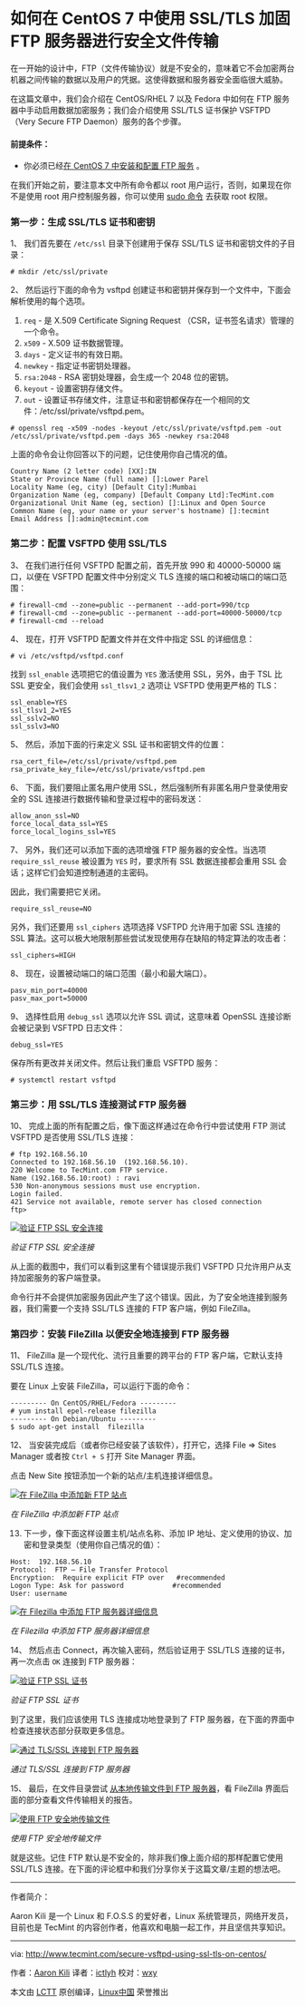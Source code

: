 如何在 CentOS 7 中使用 SSL/TLS 加固 FTP 服务器进行安全文件传输
============================================================

在一开始的设计中，FTP（文件传输协议）就是不安全的，意味着它不会加密两台机器之间传输的数据以及用户的凭据。这使得数据和服务器安全面临很大威胁。

在这篇文章中，我们会介绍在 CentOS/RHEL 7 以及 Fedora 中如何在 FTP 服务器中手动启用数据加密服务；我们会介绍使用 SSL/TLS 证书保护 VSFTPD（Very Secure FTP Daemon）服务的各个步骤。

#### 前提条件：

- 你必须已经[在 CentOS 7 中安装和配置 FTP 服务][1] 。

在我们开始之前，要注意本文中所有命令都以 root 用户运行，否则，如果现在你不是使用 root 用户控制服务器，你可以使用 [sudo 命令][2] 去获取 root 权限。

### 第一步：生成 SSL/TLS 证书和密钥

1、 我们首先要在 `/etc/ssl` 目录下创建用于保存 SSL/TLS 证书和密钥文件的子目录：

```
# mkdir /etc/ssl/private
```

2、 然后运行下面的命令为 vsftpd 创建证书和密钥并保存到一个文件中，下面会解析使用的每个选项。

1.	`req` - 是 X.509 Certificate Signing Request （CSR，证书签名请求）管理的一个命令。
2.	`x509` - X.509 证书数据管理。
3.	`days` - 定义证书的有效日期。
4.	`newkey` - 指定证书密钥处理器。
5.	`rsa:2048` - RSA 密钥处理器，会生成一个 2048 位的密钥。
6.	`keyout` - 设置密钥存储文件。
7.	`out` - 设置证书存储文件，注意证书和密钥都保存在一个相同的文件：/etc/ssl/private/vsftpd.pem。

```
# openssl req -x509 -nodes -keyout /etc/ssl/private/vsftpd.pem -out /etc/ssl/private/vsftpd.pem -days 365 -newkey rsa:2048
```

上面的命令会让你回答以下的问题，记住使用你自己情况的值。

```
Country Name (2 letter code) [XX]:IN
State or Province Name (full name) []:Lower Parel
Locality Name (eg, city) [Default City]:Mumbai
Organization Name (eg, company) [Default Company Ltd]:TecMint.com
Organizational Unit Name (eg, section) []:Linux and Open Source
Common Name (eg, your name or your server's hostname) []:tecmint
Email Address []:admin@tecmint.com
```

### 第二步：配置 VSFTPD 使用 SSL/TLS

3、 在我们进行任何 VSFTPD 配置之前，首先开放 990 和 40000-50000 端口，以便在 VSFTPD 配置文件中分别定义 TLS 连接的端口和被动端口的端口范围：

```
# firewall-cmd --zone=public --permanent --add-port=990/tcp
# firewall-cmd --zone=public --permanent --add-port=40000-50000/tcp
# firewall-cmd --reload
```

4、 现在，打开 VSFTPD 配置文件并在文件中指定 SSL 的详细信息：

```
# vi /etc/vsftpd/vsftpd.conf
```

找到 `ssl_enable` 选项把它的值设置为 `YES` 激活使用 SSL，另外，由于 TSL 比 SSL 更安全，我们会使用 `ssl_tlsv1_2` 选项让 VSFTPD 使用更严格的 TLS：

```
ssl_enable=YES
ssl_tlsv1_2=YES
ssl_sslv2=NO
ssl_sslv3=NO
```

5、 然后，添加下面的行来定义 SSL 证书和密钥文件的位置：

```
rsa_cert_file=/etc/ssl/private/vsftpd.pem
rsa_private_key_file=/etc/ssl/private/vsftpd.pem
```

6、 下面，我们要阻止匿名用户使用 SSL，然后强制所有非匿名用户登录使用安全的 SSL 连接进行数据传输和登录过程中的密码发送：

```
allow_anon_ssl=NO
force_local_data_ssl=YES
force_local_logins_ssl=YES
```

7、 另外，我们还可以添加下面的选项增强 FTP 服务器的安全性。当选项 `require_ssl_reuse` 被设置为 `YES` 时，要求所有 SSL 数据连接都会重用 SSL 会话；这样它们会知道控制通道的主密码。

因此，我们需要把它关闭。

```
require_ssl_reuse=NO
```

另外，我们还要用 `ssl_ciphers` 选项选择 VSFTPD 允许用于加密 SSL 连接的 SSL 算法。这可以极大地限制那些尝试发现使用存在缺陷的特定算法的攻击者：

```
ssl_ciphers=HIGH
```

8、 现在，设置被动端口的端口范围（最小和最大端口）。
```
pasv_min_port=40000
pasv_max_port=50000
```

9、 选择性启用 `debug_ssl` 选项以允许 SSL 调试，这意味着 OpenSSL 连接诊断会被记录到 VSFTPD 日志文件：

```
debug_ssl=YES
```

保存所有更改并关闭文件。然后让我们重启 VSFTPD 服务：

```
# systemctl restart vsftpd
```

### 第三步：用 SSL/TLS 连接测试 FTP 服务器

10、 完成上面的所有配置之后，像下面这样通过在命令行中尝试使用 FTP 测试 VSFTPD 是否使用 SSL/TLS 连接：

```
# ftp 192.168.56.10
Connected to 192.168.56.10  (192.168.56.10).
220 Welcome to TecMint.com FTP service.
Name (192.168.56.10:root) : ravi
530 Non-anonymous sessions must use encryption.
Login failed.
421 Service not available, remote server has closed connection
ftp>
```

[
 ![验证 FTP SSL 安全连接](http://www.tecmint.com/wp-content/uploads/2017/02/Verify-FTP-Secure-Connection.png) 
][3]

*验证 FTP SSL 安全连接*

从上面的截图中，我们可以看到这里有个错误提示我们 VSFTPD 只允许用户从支持加密服务的客户端登录。

命令行并不会提供加密服务因此产生了这个错误。因此，为了安全地连接到服务器，我们需要一个支持 SSL/TLS 连接的 FTP 客户端，例如 FileZilla。

### 第四步：安装 FileZilla 以便安全地连接到 FTP 服务器

11、 FileZilla 是一个现代化、流行且重要的跨平台的 FTP 客户端，它默认支持 SSL/TLS 连接。

要在 Linux 上安装 FileZilla，可以运行下面的命令：

```
--------- On CentOS/RHEL/Fedora --------- 
# yum install epel-release filezilla
--------- On Debian/Ubuntu ---------
$ sudo apt-get install  filezilla   
```

12、 当安装完成后（或者你已经安装了该软件），打开它，选择 File => Sites Manager 或者按 `Ctrl + S` 打开 Site Manager 界面。

点击 New Site 按钮添加一个新的站点/主机连接详细信息。

[
 ![在 FileZilla 中添加新 FTP 站点](http://www.tecmint.com/wp-content/uploads/2017/02/Add-New-FTP-Site-in-Filezilla.png) 
][4]

*在 FileZilla 中添加新 FTP 站点*

13. 下一步，像下面这样设置主机/站点名称、添加 IP 地址、定义使用的协议、加密和登录类型（使用你自己情况的值）：

```
Host:  192.168.56.10
Protocol:  FTP – File Transfer Protocol
Encryption:  Require explicit FTP over   #recommended 
Logon Type: Ask for password	        #recommended 
User: username
```
[
 ![在 Filezilla 中添加 FTP 服务器详细信息](http://www.tecmint.com/wp-content/uploads/2017/02/Add-FTP-Server-Details-in-Filezilla.png) 
][5]

*在 Filezilla 中添加 FTP 服务器详细信息*

14、 然后点击 Connect，再次输入密码，然后验证用于 SSL/TLS 连接的证书，再一次点击 `OK` 连接到 FTP 服务器：

[
 ![验证 FTP SSL 证书](http://www.tecmint.com/wp-content/uploads/2017/02/Verify-FTP-SSL-Certificate.png) 
][6]

*验证 FTP SSL 证书*

到了这里，我们应该使用 TLS 连接成功地登录到了 FTP 服务器，在下面的界面中检查连接状态部分获取更多信息。

[
 ![通过 TLS/SSL 连接到 FTP 服务器](http://www.tecmint.com/wp-content/uploads/2017/02/connected-to-ftp-server-with-tls.png) 
][7]

*通过 TLS/SSL 连接到 FTP 服务器*

15、 最后，在文件目录尝试 [从本地传输文件到 FTP 服务器][8]，看 FileZilla 界面后面的部分查看文件传输相关的报告。

[
 ![使用 FTP 安全地传输文件](http://www.tecmint.com/wp-content/uploads/2017/02/Transfer-Files-Securely-Using-FTP.png) 
][9]

*使用 FTP 安全地传输文件*

就是这些。记住 FTP 默认是不安全的，除非我们像上面介绍的那样配置它使用 SSL/TLS 连接。在下面的评论框中和我们分享你关于这篇文章/主题的想法吧。

--------------------------------------------------------------------------------

作者简介：

Aaron Kili 是一个 Linux 和 F.O.S.S 的爱好者，Linux 系统管理员，网络开发员，目前也是 TecMint 的内容创作者，他喜欢和电脑一起工作，并且坚信共享知识。

--------------------------------------------------------------------------------

via: http://www.tecmint.com/secure-vsftpd-using-ssl-tls-on-centos/

作者：[Aaron Kili][a]
译者：[ictlyh](https://github.com/ictlyh)
校对：[wxy](https://github.com/wxy)

本文由 [LCTT](https://github.com/LCTT/TranslateProject) 原创编译，[Linux中国](https://linux.cn/) 荣誉推出

[a]:http://www.tecmint.com/author/aaronkili/

[1]:http://www.tecmint.com/install-ftp-server-in-centos-7/
[2]:http://www.tecmint.com/sudoers-configurations-for-setting-sudo-in-linux/
[3]:http://www.tecmint.com/wp-content/uploads/2017/02/Verify-FTP-Secure-Connection.png
[4]:http://www.tecmint.com/wp-content/uploads/2017/02/Add-New-FTP-Site-in-Filezilla.png
[5]:http://www.tecmint.com/wp-content/uploads/2017/02/Add-FTP-Server-Details-in-Filezilla.png
[6]:http://www.tecmint.com/wp-content/uploads/2017/02/Verify-FTP-SSL-Certificate.png
[7]:http://www.tecmint.com/wp-content/uploads/2017/02/connected-to-ftp-server-with-tls.png
[8]:http://www.tecmint.com/sftp-command-examples/
[9]:http://www.tecmint.com/wp-content/uploads/2017/02/Transfer-Files-Securely-Using-FTP.png
